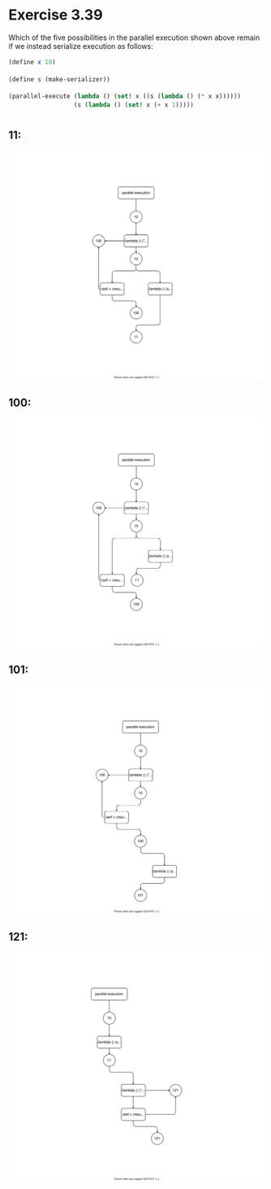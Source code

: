 # Exercise 3.39

Which of the five possibilities in the parallel execution shown above remain if
we instead serialize execution as follows:

```scheme
(define x 10)

(define s (make-serializer))

(parallel-execute (lambda () (set! x ((s (lambda () (* x x))))))
                  (s (lambda () (set! x (+ x 1)))))
```

#

## 11: 

![11](pics/ex3.39/ex3.39-a.svg)

## 100:

![100](pics/ex3.39/ex3.39-b.svg)

## 101:

![100](pics/ex3.39/ex3.39-c.svg)

## 121:

![100](pics/ex3.39/ex3.39-d.svg)
